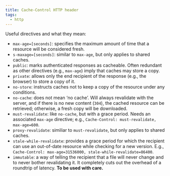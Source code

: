 ```yaml
---
title: Cache-Control HTTP header
tags:
  - http
---
```


Useful directives and what they mean:

* `max-age=[seconds]`: specifies the maximum amount of time that a resource will be considered fresh.
* `s-maxage=[seconds]`: similar to `max-age`, but only applies to shared caches.
* `public`: marks authenticated responses as cacheable. Often redundant as other directives (e.g., `max-age`) imply that caches may store a copy.
* `private`: allows only the end recipient of the response (e.g., the browser) to store a copy of it.
* `no-store`: instructs caches not to keep a copy of the resource under any conditions.
* `no-cache`: does not mean ‘no cache’. Will always revalidate with the server, and if there is no new content (`304`), the cached resource can be retrieved; otherwise, a fresh copy will be downloaded.
* `must-revalidate`: like `no-cache`, but with a grace period. Needs an associated `max-age` directive; e.g., `Cache-Control: must-revalidate, max-age=600`.
* `proxy-revalidate`: similiar to `must-revalidate`, but only applies to shared caches.
* `stale-while-revalidate`: provides a grace period for which the recipient can use an out-of-date resource while checking for a new version. E.g., `Cache-Control: max-age=31536000, stale-while-revalidate=86400`.
* `immutable`: a way of telling the recipient that a file will never change and to never bother revalidating it. It completely cuts out the overhead of a roundtrip of latency. **To be used with care.**
